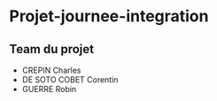 # Projet-journee-integration

## Team du projet

* CREPIN Charles
* DE SOTO COBET Corentin
* GUERRE Robin

